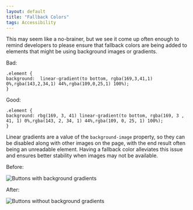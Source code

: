 ```yaml
---
layout: default
title: "Fallback Colors"
tags: Accessibility
---
```


This may seem like a no-brainer, but we see it come up often enough to remind developers to please ensure that fallback colors are being added to elements that might be using background images or gradients.

Bad:

<pre><code>.element {
background:  linear-gradient(to bottom, rgba(169,3,41,1) 0%,rgba(143,2,34,1) 44%,rgba(109,0,25,1) 100%);
}</code></pre>

Good:

<pre><code>.element {
background: rbg(169, 3, 41) linear-gradient(to bottom, rgba(169, 3 , 41, 1) 0%,rgba(143, 2, 34, 1) 44%,rgba(109, 0, 25, 1) 100%);
}</code></pre>

Linear gradients are a value of the `background-image` property, so they can be disabled along with other images on the page, with the end result often being an unreadable element. Having a fallback color alleviates this issue and ensures better stability when images may not be available.

Before:

![Buttons with background gradients](https://content.screencast.com/users/Spellacy/folders/Jing/media/04f7898b-e541-4b4e-ae36-d35bc84ae303/2017-06-07_1126.png)

After:

![Buttons without background gradients](https://content.screencast.com/users/Spellacy/folders/Jing/media/e9337308-6021-4cb3-a6d9-c3fbaab857c1/2017-06-07_1127.png)
